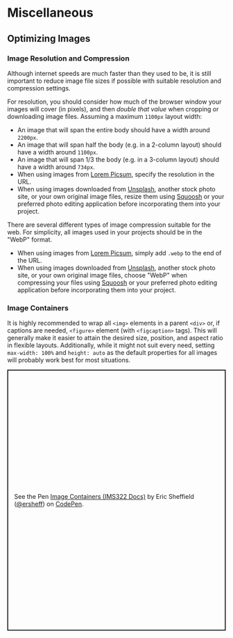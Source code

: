 # Miscellaneous

## Optimizing Images

### Image Resolution and Compression

Although internet speeds are much faster than they used to be, it is still important to reduce image file sizes if possible with suitable resolution and compression settings.

For resolution, you should consider how much of the browser window your images will cover (in pixels), and then _double that value_ when cropping or downloading image files. Assuming a maximum `1100px` layout width:

- An image that will span the entire body should have a width around `2200px`.
- An image that will span half the body (e.g. in a 2-column layout) should have a width around `1100px`.
- An image that will span 1/3 the body (e.g. in a 3-column layout) should have a width around `734px`.
- When using images from [Lorem Picsum](https://picsum.photos), specify the resolution in the URL.
- When using images downloaded from [Unsplash](https://unsplash.com), another stock photo site, or your own original image files, resize them using [Squoosh](https://squoosh.app) or your preferred photo editing application before incorporating them into your project.

There are several different types of image compression suitable for the web. For simplicity, all images used in your projects should be in the "WebP" format.

- When using images from [Lorem Picsum](https://picsum.photos), simply add `.webp` to the end of the URL.
- When using images downloaded from [Unsplash](https://unsplash.com), another stock photo site, or your own original image files, choose "WebP" when compressing your files using [Squoosh](https://squoosh.app) or your preferred photo editing application before incorporating them into your project.

### Image Containers

It is highly recommended to wrap all `<img>` elements in a parent `<div>` or, if captions are needed, `<figure>` element (with `<figcaption>` tags). This will generally make it easier to attain the desired size, position, and aspect ratio in flexible layouts. Additionally, while it might not suit every need, setting `max-width: 100%` and `height: auto` as the default properties for all images will probably work best for most situations.

<p class="codepen" data-height="600" data-default-tab="html,result" data-slug-hash="KKEpJzp" data-editable="true" data-user="ersheff" style="height: 600px; box-sizing: border-box; display: flex; align-items: center; justify-content: center; border: 2px solid; margin: 1em 0; padding: 1em;">
  <span>See the Pen <a href="https://codepen.io/ersheff/pen/KKEpJzp">
  Image Containers (IMS322 Docs)</a> by Eric Sheffield (<a href="https://codepen.io/ersheff">@ersheff</a>)
  on <a href="https://codepen.io">CodePen</a>.</span>
</p>
<script async src="https://cpwebassets.codepen.io/assets/embed/ei.js"></script>
